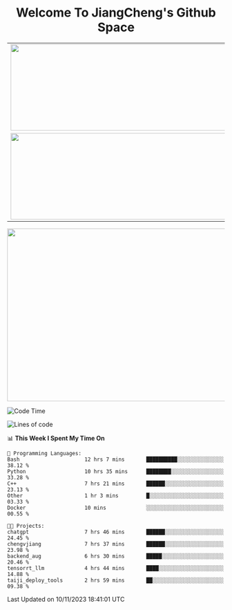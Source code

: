 <h1 align="center">Welcome To JiangCheng's Github Space</h1>

<table align="center" frame="void" rules="none" >
  <tr>
    <td>
      <div align="center"> <img height="200px" width="500px"  src="https://github-readme-stats.vercel.app/api?username=thisjiang&hide_title=true&hide_border=true&layout=compact&show_icons=trueline_height=21&text_color=000&icon_color=000&bg_color=0,ea6161,ffc64d,fffc4d,52fa5a&theme=graywhite" /> </div>
    </td>
    <td>
      <div align="center"> <img height="200px" width="500px" src="https://github-readme-stats.vercel.app/api/top-langs/?username=thisjiang&hide_title=true&hide_border=true&layout=compact&langs_count=6&text_color=000&icon_color=fff&bg_color=0,52fa5a,4dfcff,c64dff&theme=graywhite" /> </div>
    </td>
  </tr>
  <tr>
    <td>
      <div align="center"> <img height="200px" width="500px" src="https://github-readme-streak-stats.herokuapp.com/?user=thisjiang&hide_title=true&hide_border=true&layout=compact&langs_count=6" /> </div>
    </td>
    <td>
      <div align="center"> 
      <a href="https://github.com/" target="_blank"><img style="margin: 10px" src="https://profilinator.rishav.dev/skills-assets/git-scm-icon.svg" alt="Git" height="50" /></a>  
      <a href="https://www.linux.org/" target="_blank"><img style="margin: 10px" src="https://profilinator.rishav.dev/skills-assets/linux-original.svg" alt="Linux" height="50" /></a>  
      <a href="https://www.gnu.org/software/bash/" target="_blank"><img style="margin: 10px" src="https://profilinator.rishav.dev/skills-assets/gnu_bash-icon.svg" alt="Bash" height="50" /></a>  
      </div>
    </td>
  </tr>
</table>

<div align="center"> <img height="400px" width="1000px" src="https://github-readme-activity-graph.cyclic.app/graph?username=thisjiang&theme=react&hide_title=true&hide_border=true&layout=compact&langs_count=6" /> </div></td>

<!--START_SECTION:waka-->
![Code Time](http://img.shields.io/badge/Code%20Time-467%20hrs%2043%20mins-blue)

![Lines of code](https://img.shields.io/badge/From%20Hello%20World%20I%27ve%20Written-700.5%20thousand%20lines%20of%20code-blue)

📊 **This Week I Spent My Time On** 

```text
💬 Programming Languages: 
Bash                     12 hrs 7 mins       ██████████░░░░░░░░░░░░░░░   38.12 % 
Python                   10 hrs 35 mins      ████████░░░░░░░░░░░░░░░░░   33.28 % 
C++                      7 hrs 21 mins       ██████░░░░░░░░░░░░░░░░░░░   23.13 % 
Other                    1 hr 3 mins         █░░░░░░░░░░░░░░░░░░░░░░░░   03.33 % 
Docker                   10 mins             ░░░░░░░░░░░░░░░░░░░░░░░░░   00.55 % 

🐱‍💻 Projects: 
chatgpt                  7 hrs 46 mins       ██████░░░░░░░░░░░░░░░░░░░   24.45 % 
chengvjiang              7 hrs 37 mins       ██████░░░░░░░░░░░░░░░░░░░   23.98 % 
backend_aug              6 hrs 30 mins       █████░░░░░░░░░░░░░░░░░░░░   20.46 % 
tensorrt_llm             4 hrs 44 mins       ████░░░░░░░░░░░░░░░░░░░░░   14.88 % 
taiji_deploy_tools       2 hrs 59 mins       ██░░░░░░░░░░░░░░░░░░░░░░░   09.38 % 
```


 Last Updated on 10/11/2023 18:41:01 UTC
<!--END_SECTION:waka-->
